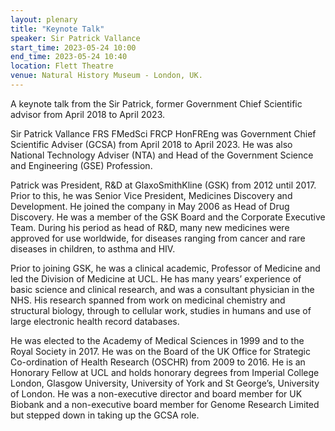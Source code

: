 ```yaml
---
layout: plenary
title: "Keynote Talk"
speaker: Sir Patrick Vallance
start_time: 2023-05-24 10:00
end_time: 2023-05-24 10:40
location: Flett Theatre
venue: Natural History Museum - London, UK.
---
```


A keynote talk from the Sir Patrick, former Government Chief Scientific advisor from April 2018 to April 2023.

Sir Patrick Vallance FRS FMedSci FRCP HonFREng was Government Chief
Scientific Adviser (GCSA) from April 2018 to April 2023.  He was also
National Technology Adviser (NTA) and Head of the Government Science
and Engineering (GSE) Profession.

Patrick was President, R&D at GlaxoSmithKline (GSK) from 2012
until 2017. Prior to this, he was Senior Vice President, Medicines
Discovery and Development. He joined the company in May 2006 as Head
of Drug Discovery. He was a member of the GSK Board and the Corporate
Executive Team. During his period as head of R&D, many new medicines
were approved for use worldwide, for diseases ranging from cancer and
rare diseases in children, to asthma and HIV.

Prior to joining GSK, he was a clinical academic, Professor of
Medicine and led the Division of Medicine at UCL. He has many years’
experience of basic science and clinical research, and was a
consultant physician in the NHS. His research spanned from work on
medicinal chemistry and structural biology, through to cellular work,
studies in humans and use of large electronic health record databases.

He was elected to the Academy of Medical Sciences in 1999 and to the
Royal Society in 2017. He was on the Board of the UK Office for
Strategic Co-ordination of Health Research (OSCHR) from 2009
to 2016. He is an Honorary Fellow at UCL and holds honorary degrees
from Imperial College London, Glasgow University, University of York
and St George’s, University of London. He was a non-executive director
and board member for UK Biobank and a non-executive board member for
Genome Research Limited but stepped down in taking up the GCSA role.
